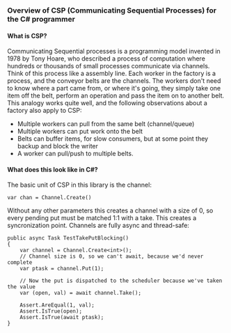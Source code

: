 ﻿### Overview of CSP (Communicating Sequential Processes) for the C# programmer

#### What is CSP?
Communicating Sequential processes is a programming model invented in 1978 by Tony Hoare, who described a process
of computation where hundreds or thousands of small processes communicate via channels. Think of this process like
a assembly line. Each worker in the factory is a process, and the conveyor belts are the channels. The workers don't need
to know where a part came from, or where it's going, they simply take one item off the belt, perform an operation and pass
the item on to another belt. This analogy works quite well, and the following observations about a factory also apply to 
CSP: 

* Multiple workers can pull from the same belt (channel/queue)
* Multiple workers can put work onto the belt
* Belts can buffer items, for slow consumers, but at some point they backup and block the writer
* A worker can pull/push to multiple belts. 


#### What does this look like in C#?

The basic unit of CSP in this library is the channel: 

```
var chan = Channel.Create()
```

Without any other parameters this creates a channel with a size of 0, so every pending put must be matched
1:1 with a take. This creates a syncronization point. Channels are fully async and thread-safe:

```
public async Task TestTakePutBlocking()
{
    var channel = Channel.Create<int>();
    // Channel size is 0, so we can't await, because we'd never complete
    var ptask = channel.Put(1);

    // Now the put is dispatched to the scheduler because we've taken the value
    var (open, val) = await channel.Take();

    Assert.AreEqual(1, val);
    Assert.IsTrue(open);
    Assert.IsTrue(await ptask);
}
```